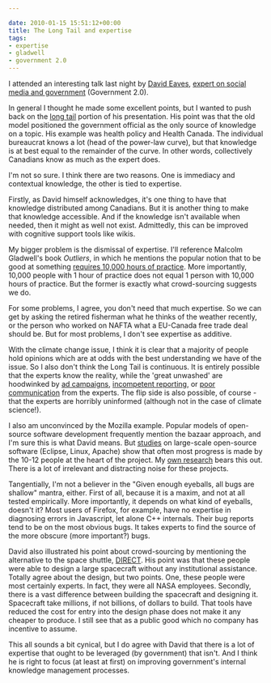 ```yaml
---

date: 2010-01-15 15:51:12+00:00
title: The Long Tail and expertise
tags:
- expertise
- gladwell
- government 2.0
---
```


I attended an interesting talk last night by [David Eaves](http://twitter.com/david_a_eaves), [expert on social media and government](http://eaves.ca/) (Government 2.0).

In general I thought he made some excellent points, but I wanted to push back on the [long tail](http://en.wikipedia.org/wiki/Long_Tail) portion of his presentation. His point was that the old model positioned the government official as the only source of knowledge on a topic. His example was health policy and Health Canada. The individual bureaucrat knows a lot (head of the power-law curve), but that knowledge is at best equal to the remainder of the curve. In other words, collectively Canadians know as much as the expert does.

I'm not so sure. I think there are two reasons. One is immediacy and contextual knowledge, the other is tied to expertise.

Firstly, as David himself acknowledges, it's one thing to have that knowledge distributed among Canadians. But it is another thing to make that knowledge accessible. And if the knowledge isn't available when needed, then it might as well not exist. Admittedly, this can be improved with cognitive support tools like wikis.

My bigger problem is the dismissal of expertise. I'll reference Malcolm Gladwell's book _Outliers_, in which he mentions the popular notion that to be good at something [requires 10,000 hours of practice](http://www.gladwell.com/outliers/outliers_excerpt1.html). More importantly, 10,000 people with 1 hour of practice does not equal 1 person with 10,000 hours of practice. But the former is exactly what crowd-sourcing suggests we do.

For some problems, I agree, you don't need that much expertise. So we can get by asking the retired fisherman what he thinks of the weather recently, or the person who worked on NAFTA what a EU-Canada free trade deal should be. But for most problems, I don't see expertise as additive.

With the climate change issue, I think it is clear that a majority of people hold opinions which are at odds with the best understanding we have of the issue. So I also don't think the Long Tail is continuous. It is entirely possible that the experts know the reality, while the 'great unwashed' are hoodwinked by [ad campaigns](http://www.greenpeace.org/usa/campaigns/global-warming-and-energy/exxon-secrets), [incompetent reporting](http://network.nationalpost.com/np/blogs/fpcomment/archive/tags/Lawrence+Solomon/default.aspx), or [poor communication](http://www.easterbrook.ca/steve/?p=1119) from the experts. The flip side is also possible, of course - that the experts are horribly uninformed (although not in the case of climate science!).

I also am unconvinced by the Mozilla example. Popular models of open-source software development frequently mention the bazaar approach, and I'm sure this is what David means. But [studies](http://dx.doi.org/10.1109/TSE.2008.68) on large-scale open-source software (Eclipse, Linux, Apache) show that often most progress is made by the 10-12 people at the heart of the project. My [own research](http://neilernst.net/tag/msr/) bears this out. There is a lot of irrelevant and distracting noise for these projects.

Tangentially, I'm not a believer in the "Given enough eyeballs, all bugs are shallow" mantra, either. First of all, because it is a maxim, and not at all tested empirically. More importantly, it depends on what kind of eyeballs, doesn't it? Most users of Firefox, for example, have no expertise in diagnosing errors in Javascript, let alone C++ internals. Their bug reports tend to be on the most obvious bugs. It takes experts to find the source of the more obscure (more important?) bugs.

David also illustrated his point about crowd-sourcing by mentioning the alternative to the space shuttle, [DIRECT](http://www.directlauncher.com/). His point was that these people were able to design a large spacecraft without any institutional assistance. Totally agree about the design, but two points. One, these people were most certainly experts. In fact, they were all NASA employees. Secondly, there is a vast difference between building the spacecraft and designing it. Spacecraft take millions, if not billions, of dollars to build. That tools have reduced the cost for entry into the design phase does not make it any cheaper to produce. I still see that as a public good which no company has incentive to assume.

This all sounds a bit cynical, but I do agree with David that there is a lot of expertise that ought to be leveraged (by government) that isn't. And I think he is right to focus (at least at first) on improving government's internal knowledge management processes.
